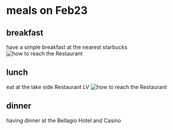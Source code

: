 # meals on Feb23

## breakfast 
have a simple breakfast at the nearest starbucks 
![how to reach the Restaurant]("https://github.com/jjung759/cs4320-Trip-Project/blob/master/images/23breakfast.JPG")

## lunch 
eat at the lake side Restaurant LV
![how to reach the Restaurant]("https://github.com/jjung759/cs4320-Trip-Project/blob/master/images/23lunch.JPG")


## dinner
having dinner at the Bellagio Hotel and Casino
